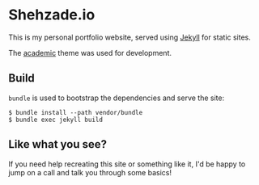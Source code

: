 # Shehzade.io

This is my personal portfolio website, served using [Jekyll](https://jekyllrb.com/) for static sites.

The [academic](https://github.com/LeNPaul/academic) theme was used for development.

## Build

`bundle` is used to bootstrap the dependencies and serve the site:

```
$ bundle install --path vendor/bundle
$ bundle exec jekyll build
```

## Like what you see?

If you need help recreating this site or something like it, I'd be happy to jump on a call and talk you through some basics!
